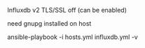 Influxdb v2 TLS/SSL off (can be enabled)

need gnupg installed on host

ansible-playbook -i hosts.yml influxdb.yml -v